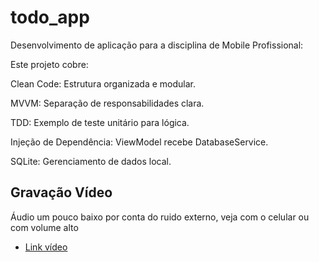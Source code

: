# todo_app

Desenvolvimento de aplicação para a disciplina de Mobile Profissional:

Este projeto cobre:

Clean Code: Estrutura organizada e modular.

MVVM: Separação de responsabilidades clara.

TDD: Exemplo de teste unitário para lógica.

Injeção de Dependência: ViewModel recebe DatabaseService.

SQLite: Gerenciamento de dados local.

## Gravação Vídeo

Áudio um pouco baixo por conta do ruido externo, veja com o celular ou com volume alto

- [Link vídeo](https://youtu.be/JybfTK51Tqo)
